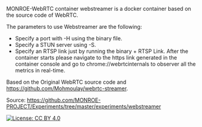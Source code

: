 MONROE-WebRTC container
webstreamer is a docker container based on the source code of WebRTC.

The parameters to use Webstreamer are the following:
- Specify a port with -H using the binary file.
- Specify a STUN server using -S.
- Specify an RTSP link just by running the binary + RTSP Link.
After the container starts please navigate to the https link generated in the container console and go to chrome://webrtcinternals to observer all the metrics in real-time.

Based on the Original WebRTC source code and https://github.com/Mohmoulay/webrtc-streamer.

Source: https://github.com/MONROE-PROJECT/Experiments/tree/master/experiments/webstreamer

[![License: CC BY 4.0](https://img.shields.io/badge/License-CC%20BY%204.0-lightgrey.svg)](https://creativecommons.org/licenses/by/4.0/)
